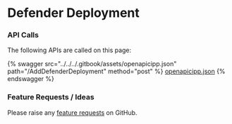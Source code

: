 # Defender Deployment

### API Calls

The following APIs are called on this page:

{% swagger src="../../../.gitbook/assets/openapicipp.json" path="/AddDefenderDeployment" method="post" %}
[openapicipp.json](../../../.gitbook/assets/openapicipp.json)
{% endswagger %}

### Feature Requests / Ideas

Please raise any [feature requests](https://github.com/KelvinTegelaar/CIPP/issues/new?assignees=\&labels=\&template=feature\_request.md\&title=FEATURE+REQUEST%3A+) on GitHub.
